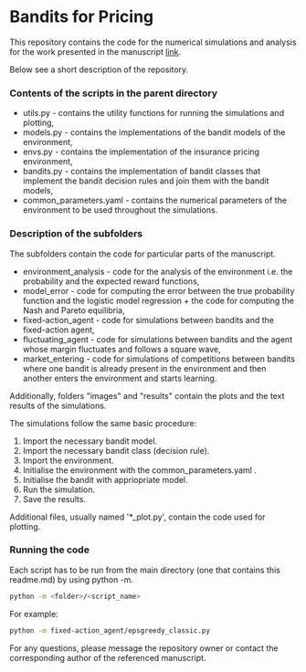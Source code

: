 # Bandits for Pricing

This repository contains the code for the numerical simulations
and analysis for the work presented in the manuscript [link]().

Below see a short description of the repository.

### Contents of the scripts in the parent directory

 - utils.py - contains the utility functions for running the simulations and plotting,
 - models.py - contains the implementations of the bandit models of the environment,
 - envs.py - contains the implementation of the insurance pricing environment,
 - bandits.py - contains the implementation of bandit classes that implement the bandit decision rules and join them with the bandit models,
 - common_parameters.yaml - contains the numerical parameters of the environment to be used throughout the simulations.

### Description of the subfolders

The subfolders contain the code for particular parts of the manuscript.

- environment_analysis - code for the analysis of the environment i.e. the probability and the expected reward functions,
- model_error - code for computing the error between the true probability function and the logistic model regression + the code for computing the Nash and Pareto equilibria,
- fixed-action_agent - code for simulations between bandits and the fixed-action agent,
- fluctuating_agent - code for simulations between bandits and the agent whose margin fluctuates and follows a square wave,
- market_entering - code for simulations of competitions between bandits where one bandit is already present in the environment and then another enters the environment and starts learning.

Additionally, folders "images" and "results"  contain the plots and the text results of the simulations.


The simulations follow the same basic procedure:
1. Import the necessary bandit model.
2. Import the necessary bandit class (decision rule).
3. Import the environment.
4. Initialise the environment with the common_parameters.yaml .
5. Initialise the bandit with appriopriate model.
6. Run the simulation.
7. Save the results.

Additional files, usually named '*_plot.py', contain the code used for plotting.

### Running the code

Each script has to be run from the main directory (one that contains this readme.md) by using python -m.

```bash
python -m <folder>/<script_name>
```

For example:
```bash
python -m fixed-action_agent/epsgreedy_classic.py
```

For any questions, please message the repository owner or contact the corresponding author of the referenced manuscript.
